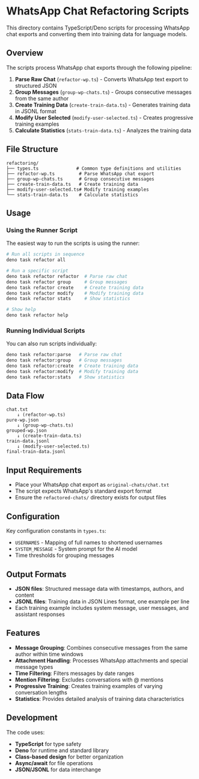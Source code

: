 # WhatsApp Chat Refactoring Scripts

This directory contains TypeScript/Deno scripts for processing WhatsApp chat exports and converting them into training data for language models.

## Overview

The scripts process WhatsApp chat exports through the following pipeline:

1. **Parse Raw Chat** (`refactor-wp.ts`) - Converts WhatsApp text export to structured JSON
2. **Group Messages** (`group-wp-chats.ts`) - Groups consecutive messages from the same author
3. **Create Training Data** (`create-train-data.ts`) - Generates training data in JSONL format
4. **Modify User Selected** (`modify-user-selected.ts`) - Creates progressive training examples
5. **Calculate Statistics** (`stats-train-data.ts`) - Analyzes the training data

## File Structure

```
refactoring/
├── types.ts              # Common type definitions and utilities
├── refactor-wp.ts         # Parse WhatsApp chat export
├── group-wp-chats.ts      # Group consecutive messages
├── create-train-data.ts   # Create training data
├── modify-user-selected.ts# Modify training examples
└── stats-train-data.ts    # Calculate statistics
```

## Usage

### Using the Runner Script

The easiest way to run the scripts is using the runner:

```bash
# Run all scripts in sequence
deno task refactor all

# Run a specific script
deno task refactor refactor  # Parse raw chat
deno task refactor group     # Group messages
deno task refactor create    # Create training data
deno task refactor modify    # Modify training data
deno task refactor stats     # Show statistics

# Show help
deno task refactor help
```

### Running Individual Scripts

You can also run scripts individually:

```bash
deno task refactor:parse   # Parse raw chat
deno task refactor:group   # Group messages
deno task refactor:create  # Create training data
deno task refactor:modify  # Modify training data
deno task refactor:stats   # Show statistics
```

## Data Flow

```
chat.txt 
    ↓ (refactor-wp.ts)
pure-wp.json 
    ↓ (group-wp-chats.ts)
grouped-wp.json 
    ↓ (create-train-data.ts)
train-data.jsonl
    ↓ (modify-user-selected.ts)
final-train-data.jsonl
```

## Input Requirements

- Place your WhatsApp chat export as `original-chats/chat.txt`
- The script expects WhatsApp's standard export format
- Ensure the `refactored-chats/` directory exists for output files

## Configuration

Key configuration constants in `types.ts`:

- `USERNAMES` - Mapping of full names to shortened usernames
- `SYSTEM_MESSAGE` - System prompt for the AI model
- Time thresholds for grouping messages

## Output Formats

- **JSON files**: Structured message data with timestamps, authors, and content
- **JSONL files**: Training data in JSON Lines format, one example per line
- Each training example includes system message, user messages, and assistant responses

## Features

- **Message Grouping**: Combines consecutive messages from the same author within time windows
- **Attachment Handling**: Processes WhatsApp attachments and special message types
- **Time Filtering**: Filters messages by date ranges
- **Mention Filtering**: Excludes conversations with @ mentions
- **Progressive Training**: Creates training examples of varying conversation lengths
- **Statistics**: Provides detailed analysis of training data characteristics

## Development

The code uses:
- **TypeScript** for type safety
- **Deno** for runtime and standard library
- **Class-based design** for better organization
- **Async/await** for file operations
- **JSON/JSONL** for data interchange
